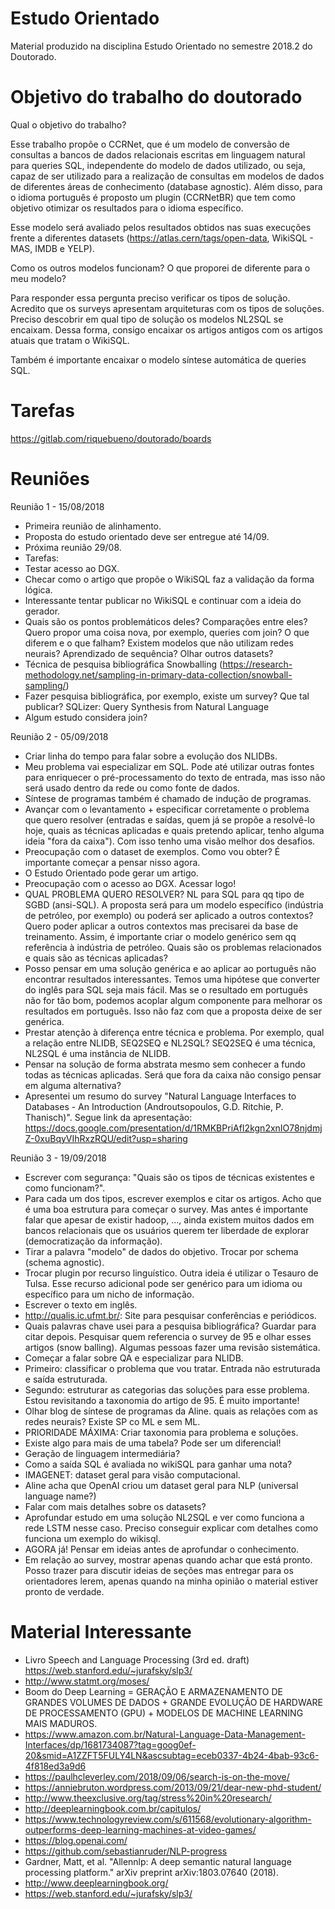 # Estudo Orientado

Material produzido na disciplina Estudo Orientado no semestre 2018.2 do Doutorado.

# Objetivo do trabalho do doutorado
Qual o objetivo do trabalho?

Esse trabalho propõe o CCRNet, que é um modelo de conversão de consultas a bancos de dados relacionais escritas em linguagem natural para queries SQL, independente do modelo de dados utilizado, ou seja, capaz de ser utilizado para a realização de consultas em modelos de dados de diferentes áreas de conhecimento (database agnostic). Além disso, para o idioma português é proposto um plugin (CCRNetBR) que tem como objetivo otimizar os resultados para o idioma específico.

Esse modelo será avaliado pelos resultados obtidos nas suas execuções frente a diferentes datasets (https://atlas.cern/tags/open-data, WikiSQL - MAS, IMDB e YELP). 

Como os outros modelos funcionam? O que proporei de diferente para o meu modelo?

Para responder essa pergunta preciso verificar os tipos de solução. Acredito que os surveys apresentam arquiteturas com os tipos de soluções. Preciso descobrir em qual tipo de solução os modelos NL2SQL se encaixam. Dessa forma, consigo encaixar os artigos antigos com os artigos atuais que tratam o WikiSQL.

Também é importante encaixar o modelo síntese automática de queries SQL.

# Tarefas
https://gitlab.com/riquebueno/doutorado/boards

# Reuniões
Reunião 1 - 15/08/2018
- Primeira reunião de alinhamento.
- Proposta do estudo orientado deve ser entregue até 14/09.
- Próxima reunião 29/08.
- Tarefas:
- Testar acesso ao DGX.
- Checar como o artigo que propõe o WikiSQL faz a validação da forma lógica.
- Interessante tentar publicar no WikiSQL e continuar com a ideia do gerador.
- Quais são os pontos problemáticos deles? Comparações entre eles? Quero propor uma coisa nova, por exemplo, queries com join? O que diferem e o que falham? Existem modelos que não utilizam redes neurais? Aprendizado de sequência? Olhar outros datasets?
- Técnica de pesquisa bibliográfica Snowballing (https://research-methodology.net/sampling-in-primary-data-collection/snowball-sampling/)
- Fazer pesquisa bibliográfica, por exemplo, existe um survey? Que tal publicar? SQLizer: Query Synthesis from Natural Language
- Algum estudo considera join?

Reunião 2 - 05/09/2018
- Criar linha do tempo para falar sobre a evolução dos NLIDBs.
- Meu problema vai especializar em SQL. Pode até utilizar outras fontes para enriquecer o pré-processamento do texto de entrada, mas isso não será usado dentro da rede ou como fonte de dados.
- Síntese de programas também é chamado de indução de programas.
- Avançar com o levantamento + especificar corretamente o problema que quero resolver (entradas e saídas, quem já se propõe a resolvê-lo hoje, quais as técnicas aplicadas e quais pretendo aplicar, tenho alguma ideia "fora da caixa"). Com isso tenho uma visão melhor dos desafios.
- Preocupação com o dataset de exemplos. Como vou obter? É importante começar a pensar nisso agora.
- O Estudo Orientado pode gerar um artigo.
- Preocupação com o acesso ao DGX. Acessar logo!
- QUAL PROBLEMA QUERO RESOLVER? NL para SQL para qq tipo de SGBD (ansi-SQL). A proposta será para um modelo específico (indústria de petróleo, por exemplo) ou poderá ser aplicado a outros contextos? Quero poder aplicar a outros contextos mas precisarei da base de treinamento. Assim, é importante criar o modelo genérico sem qq referência à indústria de petróleo. Quais são os problemas relacionados e quais são as técnicas aplicadas?
- Posso pensar em uma solução genérica e ao aplicar ao português não encontrar resultados interessantes. Temos uma hipótese que converter do inglês para SQL seja mais fácil. Mas se o resultado em português não for tão bom, podemos acoplar algum componente para melhorar os resultados em português. Isso não faz com que a proposta deixe de ser genérica.
- Prestar atenção à diferença entre técnica e problema. Por exemplo, qual a relação entre NLIDB, SEQ2SEQ e NL2SQL? SEQ2SEQ é uma técnica, NL2SQL é uma instância de NLIDB.
- Pensar na solução de forma abstrata mesmo sem conhecer a fundo todas as técnicas aplicadas. Será que fora da caixa não consigo pensar em alguma alternativa?
- Apresentei um resumo do survey "Natural Language Interfaces to Databases - An Introduction (Androutsopoulos, G.D. Ritchie, P. Thanisch)". Segue link da apresentação: https://docs.google.com/presentation/d/1RMKBPriAfI2kgn2xnIO78njdmjZ-0xuBqyVIhRxzRQU/edit?usp=sharing

Reunião 3 - 19/09/2018
- Escrever com segurança: "Quais são os tipos de técnicas existentes e como funcionam?".
- Para cada um dos tipos, escrever exemplos e citar os artigos. Acho que é uma boa estrutura para começar o survey. Mas antes é importante falar que apesar de existir hadoop, ..., ainda existem muitos dados em bancos relacionais que os usuários querem ter liberdade de explorar (democratização da informação).
- Tirar a palavra "modelo" de dados do objetivo. Trocar por schema (schema agnostic).
- Trocar plugin por recurso linguístico. Outra ideia é utilizar o Tesauro de Tulsa. Esse recurso adicional pode ser genérico para um idioma ou específico para um nicho de informação.
- Escrever o texto em inglês.
- http://qualis.ic.ufmt.br/: Site para pesquisar conferências e periódicos.
 - Quais palavras chave usei para a pesquisa bibliográfica? Guardar para citar depois. Pesquisar quem referencia o survey de 95 e olhar esses artigos (snow balling). Algumas pessoas fazer uma revisão sistemática.
 - Começar a falar sobre QA e especializar para NLIDB.
 - Primeiro: classificar o problema que vou tratar. Entrada não estruturada e saída estruturada.
 - Segundo: estruturar as categorias das soluções para esse problema. Estou revisitando a taxonomia do artigo de 95. É muito importante!
 - Olhar blog de síntese de programas da Aline. quais as relações com as redes neurais? Existe SP co ML e sem ML.
 - PRIORIDADE MÁXIMA: Criar taxonomia para problema e soluções.
 - Existe algo para mais de uma tabela? Pode ser um diferencial!
 - Geração de linguagem intermediária?
 - Como a saída SQL é avaliada no wikiSQL para ganhar uma nota?
 - IMAGENET: dataset geral para visão computacional.
 - Aline acha que OpenAI criou um dataset geral para NLP (universal language name?)
 - Falar com mais detalhes sobre os datasets?
 - Aprofundar estudo em uma solução NL2SQL e ver como funciona a rede LSTM nesse caso. Preciso conseguir explicar com detalhes como funciona um exemplo do wikisql.
 - AGORA já! Pensar em ideias antes de aprofundar o conhecimento.
 - Em relação ao survey, mostrar apenas quando achar que está pronto. Posso trazer para discutir ideias de seções mas entregar para os orientadores lerem, apenas quando na minha opinião o material estiver pronto de verdade.
 
# Material Interessante
- Livro Speech and Language Processing (3rd ed. draft) https://web.stanford.edu/~jurafsky/slp3/
- http://www.statmt.org/moses/
- Boom do Deep Learning = GERAÇÃO E ARMAZENAMENTO DE GRANDES VOLUMES DE DADOS + GRANDE EVOLUÇÃO DE HARDWARE DE PROCESSAMENTO (GPU) + MODELOS DE MACHINE LEARNING MAIS MADUROS.
- https://www.amazon.com.br/Natural-Language-Data-Management-Interfaces/dp/1681734087?tag=goog0ef-20&smid=A1ZZFT5FULY4LN&ascsubtag=eceb0337-4b24-4bab-93c6-4f818ed3a9d6
- https://paulhcleverley.com/2018/09/06/search-is-on-the-move/
- https://anniebruton.wordpress.com/2013/09/21/dear-new-phd-student/
- http://www.theexclusive.org/tag/stress%20in%20research/
- http://deeplearningbook.com.br/capitulos/
- https://www.technologyreview.com/s/611568/evolutionary-algorithm-outperforms-deep-learning-machines-at-video-games/
- https://blog.openai.com/
- https://github.com/sebastianruder/NLP-progress
- Gardner, Matt, et al. "Allennlp: A deep semantic natural language processing platform." arXiv preprint arXiv:1803.07640 (2018).
- http://www.deeplearningbook.org/
- https://web.stanford.edu/~jurafsky/slp3/

